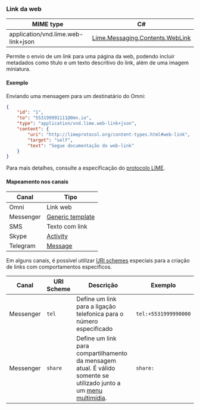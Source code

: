 ### Link da web
| MIME type                | C#                                  |
|--------------------------|-------------------------------------|
| application/vnd.lime.web-link+json               | [Lime.Messaging.Contents.WebLink](https://github.com/takenet/lime-csharp/blob/master/src/Lime.Messaging/Contents/WebLink.cs) |

Permite o envio de um link para uma página da web, podendo incluir metadados como título e um texto descritivo do link, além de uma imagem miniatura.

#### Exemplo

Enviando uma mensagem para um destinatário do Omni:

```json
{
    "id": "1",
    "to": "553199991111@0mn.io",
    "type": "application/vnd.lime.web-link+json",
    "content": { 
        "uri": "http://limeprotocol.org/content-types.html#web-link",
        "target": "self",
        "text": "Segue documentação do web-link"        
    }
}
```

Para mais detalhes, consulte a especificação do [protocolo LIME](http://limeprotocol.org/content-types.html#web-link).

#### Mapeamento nos canais

| Canal              | Tipo                    | 
|--------------------|-------------------------|
| Omni               | Link web                |
| Messenger          | [Generic template](https://developers.facebook.com/docs/messenger-platform/send-api-reference/generic-template)|
| SMS                | Texto com link          |
| Skype              | [Activity](https://docs.botframework.com/en-us/skype/chat/#sending-messages-1)|
| Telegram           | [Message](https://core.telegram.org/bots/api#message)|

Em alguns canais, é possível utilizar [URI schemes](https://en.wikipedia.org/wiki/Uniform_Resource_Identifier) especiais para a criação de links com comportamentos específicos. 

| Canal     | URI Scheme | Descrição                                                           | Exemplo              |
|-----------|------------|---------------------------------------------------------------------|----------------------|
| Messenger | `tel`      | Define um link para a ligação telefonica para o número especificado | `tel:+5531999990000` |
| Messenger | `share`    | Define um link para compartilhamento da mensagem atual. É válido somente se utilizado junto a um [menu multimídia](https://blip.ai/portal/#/docs/content-types/document-select). | `share:`             |

